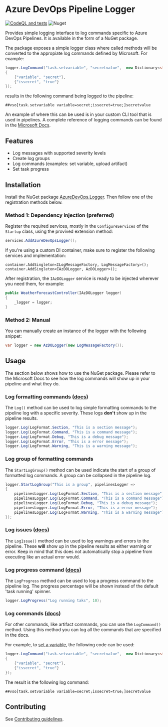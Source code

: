 # Azure DevOps Pipeline Logger
[![CodeQL and tests](https://github.com/SietseT/azure-devops-pipeline-logger/actions/workflows/codeql-analysis.yml/badge.svg)](https://github.com/SietseT/azure-devops-pipeline-logger/actions/workflows/codeql-analysis.yml) ![Nuget](https://img.shields.io/nuget/v/AzureDevOps.Logger)


Provides simple logging interface to log commands specific to Azure DevOps Pipelines. It is available in the form of a NuGet package. 

The package exposes a simple logger class where called methods will be converted to the appropiate log commands defined by Microsoft. For example:
```csharp
logger.LogCommand("task.setvariable", "secretvalue",  new Dictionary<string, string>
{
    {"variable", "secret"},
    {"issecret", "true"}
});
```
results in the following command being logged to the pipeline:
```
##vso[task.setvariable variable=secret;issecret=true;]secretvalue
```

An example of where this can be used is in your custom CLI tool that is used in pipelines. A complete reference of logging commands can be found in the [Microsoft Docs](https://docs.microsoft.com/en-us/azure/devops/pipelines/scripts/logging-commands?view=azure-devops&tabs=bash).

## Features
- Log messages with supported severity levels
- Create log groups
- Log commands (examples: set variable, upload artifact)
- Set task progress

## Installation

Install the NuGet package [AzureDevOps.Logger](https://www.nuget.org/packages/AzureDevOps.Logger/0.1.0-azure-pipelines0035). Then follow one of the registration methods below.

### Method 1: Dependency injection (preferred)
Register the required services, mostly in the `ConfigureServices` of the `Startup` class, using the provived extension method:
```csharp
services.AddAzureDevOpsLogger();
```

If you're using a custom DI container, make sure to register the following services and implementation:

```
container.AddSingleton<ILogMessageFactory, LogMessageFactory>();
container.AddSingleton<IAzDOLogger, AzDOLogger>();
```

After registration, the `IAzDOLogger` service is ready to be injected wherever you need them, for example:
```csharp
public WeatherForecastController(IAzDOLogger logger)
{
    _logger = logger;
}
```

### Method 2: Manual
You can manually create an instance of the logger with the following snippet:

```csharp
var logger = new AzDOLogger(new LogMessageFactory());
```

## Usage

The section below shows how to use the NuGet package. Please refer to the Microsoft Docs to see how the log commands will show up in your pipeline and what they do. 

### Log formatting commands ([docs](https://docs.microsoft.com/en-us/azure/devops/pipelines/scripts/logging-commands?view=azure-devops&tabs=bash#formatting-commands))

The `Log()` method can be used to log simple formatting commands to the pipeline log with a specific severity. These logs **don't** show up in the pipeline results.

```csharp
logger.Log(LogFormat.Section, "This is a section message");
logger.Log(LogFormat.Command, "This is a command message");
logger.Log(LogFormat.Debug, "This is a debug message");
logger.Log(LogFormat.Error, "This is a error message");
logger.Log(LogFormat.Warning, "This is a warning message");
```

### Log group of formatting commands

The `StartLogGroup()` method can be used indicate the start of a group of formatted log commands. A group can be collapsed in the pipeline log.

```csharp
logger.StartLogGroup("This is a group", pipelinesLogger =>
{
    pipelinesLogger.Log(LogFormat.Section, "This is a section message");
    pipelinesLogger.Log(LogFormat.Command, "This is a command message");
    pipelinesLogger.Log(LogFormat.Debug, "This is a debug message");
    pipelinesLogger.Log(LogFormat.Error, "This is a error message");
    pipelinesLogger.Log(LogFormat.Warning, "This is a warning message");
});
```

### Log issues ([docs](https://docs.microsoft.com/en-us/azure/devops/pipelines/scripts/logging-commands?view=azure-devops&tabs=bash#logissue-log-an-error-or-warning))
The `LogIssue()` method can be used to log warnings and errors to the pipeline. These **will** show up in the pipeline results as either warning or error. Keep in mind that this does not automatically stop a pipeline from executing like an actual error would.

### Log progress command ([docs](https://docs.microsoft.com/en-us/azure/devops/pipelines/scripts/logging-commands?view=azure-devops&tabs=bash#setprogress-show-percentage-completed))
The `LogProgress` method can be used to log a progress command to the pipeline log. The progress percentage will be shown instead of the default 'task running' spinner.
```csharp
logger.LogProgress("Log running taks", 10);
```

### Log commands ([docs](https://docs.microsoft.com/en-us/azure/devops/pipelines/scripts/logging-commands?view=azure-devops&tabs=bash#task-commands))
For other commands, like artifact commands, you can use the `LogCommand()` method. Using this method you can log all the commands that are specified in the docs.

For example, to [set a variable](https://docs.microsoft.com/en-us/azure/devops/pipelines/scripts/logging-commands?view=azure-devops&tabs=bash#setvariable-initialize-or-modify-the-value-of-a-variable), the following code can be used:
```csharp
logger.LogCommand("task.setvariable", "secretvalue",  new Dictionary<string, string>
{
    {"variable", "secret"},
    {"issecret", "true"}
});
```

The result is the following log command:
```
##vso[task.setvariable variable=secret;issecret=true;]secretvalue
```

## Contributing
See [Contributing guidelines](CONTRIBUTING.md).